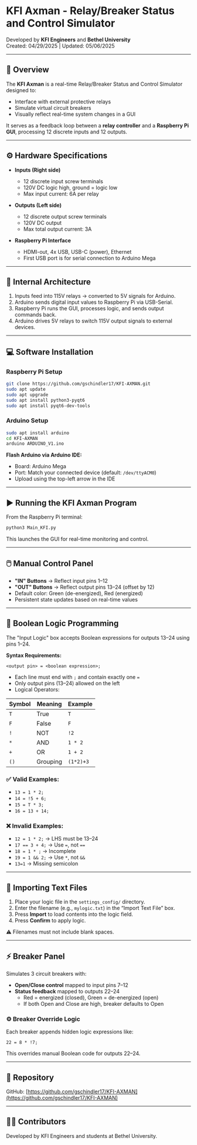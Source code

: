 # KFI Axman - Relay/Breaker Status and Control Simulator

Developed by **KFI Engineers** and **Bethel University**  
Created: 04/29/2025 | Updated: 05/06/2025

---

## 📘 Overview

The **KFI Axman** is a real-time Relay/Breaker Status and Control Simulator designed to:
- Interface with external protective relays
- Simulate virtual circuit breakers
- Visually reflect real-time system changes in a GUI

It serves as a feedback loop between a **relay controller** and a **Raspberry Pi GUI**, processing 12 discrete inputs and 12 outputs.

---

## ⚙️ Hardware Specifications

- **Inputs (Right side)**
  - 12 discrete input screw terminals
  - 120V DC logic high, ground = logic low
  - Max input current: 6A per relay

- **Outputs (Left side)**
  - 12 discrete output screw terminals
  - 120V DC output
  - Max total output current: 3A

- **Raspberry Pi Interface**
  - HDMI-out, 4x USB, USB-C (power), Ethernet
  - First USB port is for serial connection to Arduino Mega

---

## 🔧 Internal Architecture

1. Inputs feed into 115V relays → converted to 5V signals for Arduino.
2. Arduino sends digital input values to Raspberry Pi via USB-Serial.
3. Raspberry Pi runs the GUI, processes logic, and sends output commands back.
4. Arduino drives 5V relays to switch 115V output signals to external devices.

---

## 💻 Software Installation

### Raspberry Pi Setup

```bash
git clone https://github.com/gschindler17/KFI-AXMAN.git
sudo apt update
sudo apt upgrade
sudo apt install python3-pyqt6
sudo apt install pyqt6-dev-tools
```

### Arduino Setup

```bash
sudo apt install arduino
cd KFI-AXMAN
arduino ARDUINO_V1.ino
```

**Flash Arduino via Arduino IDE:**
- Board: Arduino Mega
- Port: Match your connected device (default: `/dev/ttyACM0`)
- Upload using the top-left arrow in the IDE

---

## ▶️ Running the KFI Axman Program

From the Raspberry Pi terminal:

```bash
python3 Main_KFI.py
```

This launches the GUI for real-time monitoring and control.

---

## 🖱️ Manual Control Panel

- **"IN" Buttons** → Reflect input pins 1–12
- **"OUT" Buttons** → Reflect output pins 13–24 (offset by 12)
- Default color: Green (de-energized), Red (energized)
- Persistent state updates based on real-time values

---

## 🔢 Boolean Logic Programming

The "Input Logic" box accepts Boolean expressions for outputs 13–24 using pins 1–24.

**Syntax Requirements:**
```
<output pin> = <boolean expression>;
```

- Each line must end with `;` and contain exactly one `=`
- Only output pins (13–24) allowed on the left
- Logical Operators:

| Symbol | Meaning  | Example     |
|--------|----------|-------------|
| `T`    | True     | `T`         |
| `F`    | False    | `F`         |
| `!`    | NOT      | `!2`        |
| `*`    | AND      | `1 * 2`     |
| `+`    | OR       | `1 + 2`     |
| `()`   | Grouping | `(1*2)+3`   |

### ✅ Valid Examples:
- `13 = 1 * 2;`
- `14 = !5 + 6;`
- `15 = T * 3;`
- `16 = 13 + 14;`

### ❌ Invalid Examples:
- `12 = 1 * 2;` → LHS must be 13–24
- `17 == 3 + 4;` → Use `=`, not `==`
- `18 = 1 * ;` → Incomplete
- `19 = 1 && 2;` → Use `*`, not `&&`
- `13=1` → Missing semicolon

---

## 📁 Importing Text Files

1. Place your logic file in the `settings_config/` directory.
2. Enter the filename (e.g., `mylogic.txt`) in the “Import Text File” box.
3. Press **Import** to load contents into the logic field.
4. Press **Confirm** to apply logic.

⚠️ Filenames must not include blank spaces.

---

## ⚡ Breaker Panel

Simulates 3 circuit breakers with:

- **Open/Close control** mapped to input pins 7–12
- **Status feedback** mapped to outputs 22–24
  - Red = energized (closed), Green = de-energized (open)
  - If both Open and Close are high, breaker defaults to Open

### ⚙ Breaker Override Logic

Each breaker appends hidden logic expressions like:

```text
22 = 8 * !7;
```

This overrides manual Boolean code for outputs 22–24.

---

## 📎 Repository

GitHub: [https://github.com/gschindler17/KFI-AXMAN](https://github.com/gschindler17/KFI-AXMAN)

---

## 🧑‍💻 Contributors

Developed by KFI Engineers and students at Bethel University.
